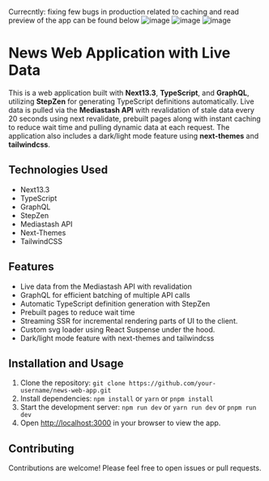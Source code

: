 Currecntly: fixing few bugs in production related to caching and read 
preview of the app can be found below
![image](https://user-images.githubusercontent.com/87586713/234116248-eb3b070d-20e8-4f02-bddc-6c395b68b338.png)
![image](https://user-images.githubusercontent.com/87586713/234116401-3a704320-11a1-4aef-98a0-1b76b007198a.png)
![image](https://user-images.githubusercontent.com/87586713/234117078-13ce184f-9783-49dc-a7d2-4cacea8eb0a4.png)

<h1>News Web Application with Live Data</h1>
<p>This is a web application built with <strong>Next13.3</strong>, <strong>TypeScript</strong>, and <strong>GraphQL</strong>, utilizing <strong>StepZen</strong> for generating TypeScript definitions automatically. Live data is pulled via the <strong>Mediastash API</strong> with revalidation of stale data every 20 seconds using next revalidate, prebuilt pages along with instant caching to reduce wait time and pulling dynamic data at each request. The application also includes a dark/light mode feature using <strong>next-themes</strong> and <strong>tailwindcss</strong>.</p>
<h2>Technologies Used</h2>
<ul>
  <li>Next13.3</li>
  <li>TypeScript</li>
  <li>GraphQL</li>
  <li>StepZen</li>
  <li>Mediastash API</li>
  <li>Next-Themes</li>
  <li>TailwindCSS</li>
</ul>
<h2>Features</h2>
<ul>
  <li>Live data from the Mediastash API with revalidation</li>
  <li>GraphQL for efficient batching of multiple API calls</li>
  <li>Automatic TypeScript definition generation with StepZen</li>
  <li>Prebuilt pages to reduce wait time</li>
  <li>Streaming SSR for incremental rendering parts of UI to the client.</li>
  <li>Custom svg loader using React Suspense under the hood.</li>
  <li>Dark/light mode feature with next-themes and tailwindcss</li>
</ul>
<h2>Installation and Usage</h2>
<ol>
  <li>Clone the repository: <code>git clone https://github.com/your-username/news-web-app.git</code></li>
  <li>Install dependencies: <code>npm install</code> or <code>yarn</code> or <code>pnpm install</code></li>
  <li>Start the development server: <code>npm run dev</code> or <code>yarn run dev</code> or <code>pnpm run dev</code></li>
  <li>Open <a href="http://localhost:3000">http://localhost:3000</a> in your browser to view the app.</li>
</ol>
<h2>Contributing</h2>
<p>Contributions are welcome! Please feel free to open issues or pull requests.</p>


